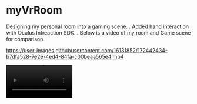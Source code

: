 # myVrRoom

Designing my personal room into a gaming scene. 
.
Added hand interaction with Oculus Intreaction SDK.
.
Below is a video of my room and Game scene for comparison. 


https://user-images.githubusercontent.com/16131852/172442434-b7dfa528-7e2e-4ed4-84fa-c00beaa565e4.mp4

<video src='[your URL here](https://vimeo.com/717988088)' width=180/>
